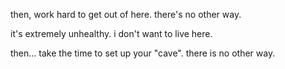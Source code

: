 then, work hard to get out of here. there's no other way.

it's extremely unhealthy.
i don't want to live here.

then... take the time to set up your "cave". there is no other way.